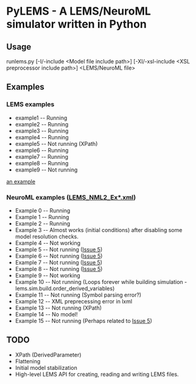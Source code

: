# PyLEMS - A LEMS/NeuroML simulator written in Python

## Usage
runlems.py [-I/-include \<Model file include path\>] [-XI/-xsl-include \<XSL preprocessor include path\>] \<LEMS/NeuroML file\>

## Examples
### LEMS examples
+ example1 -- Running
+ example2 -- Running
+ example3 -- Running
+ example4 -- Running
+ example5 -- Not running (XPath)
+ example6 -- Running
+ example7 -- Running
+ example8 -- Running
+ example9 -- Not running

[an example](http://example.com/ "Title")

### NeuroML examples ([LEMS_NML2_Ex*.xml](https://github.com/NeuroML/NeuroML2/tree/master/NeuroML2CoreTypes/))
+ Example 0 -- Running
+ Example 1 -- Running
+ Example 2 -- Running
+ Example 3 -- Almost works (initial conditions) after disabling some model resolution checks.
+ Example 4 -- Not working
+ Example 5 -- Not running ([Issue 5](https://github.com/lisphacker/pylems/issues/5))
+ Example 6 -- Not running ([Issue 5](https://github.com/lisphacker/pylems/issues/5))
+ Example 7 -- Not running ([Issue 5](https://github.com/lisphacker/pylems/issues/5))
+ Example 8 -- Not running ([Issue 5](https://github.com/lisphacker/pylems/issues/5))
+ Example 9 -- Not working
+ Example 10 -- Not running (Loops forever while building simulation - lems.sim.build.order_derived_variables)
+ Example 11 -- Not running (Symbol parsing error?)
+ Example 12 -- XML preprecessing error in lxml
+ Example 13 -- Not running (XPath)
+ Example 14 -- No model!
+ Example 15 -- Not running (Perhaps related to [Issue 5](https://github.com/lisphacker/pylems/issues/5))

## TODO
+ XPath (DerivedParameter)
+ Flattening
+ Initial model stabilization
+ High-level LEMS API for creating, reading and writing LEMS files.

